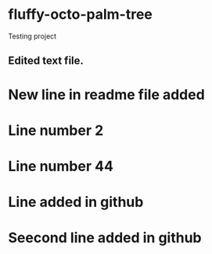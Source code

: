 # fluffy-octo-palm-tree
Testing project
## Edited text file.
# New line in readme file added
# Line number 2
# Line number 44
# Line added in github
# Seecond line added in github
